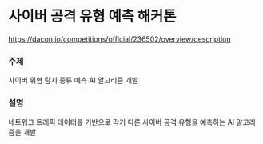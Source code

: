 # 사이버 공격 유형 예측 해커톤
https://dacon.io/competitions/official/236502/overview/description

### 주제
사이버 위협 탐지 종류 예측 AI 알고리즘 개발

### 설명
네트워크 트래픽 데이터를 기반으로 각기 다른 사이버 공격 유형을 예측하는 AI 알고리즘을 개발
